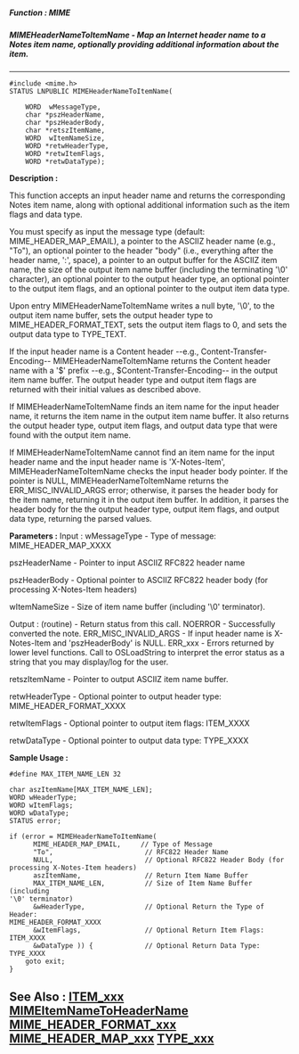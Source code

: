 ##### Function : MIME
##### MIMEHeaderNameToItemName - Map an Internet header name to a Notes item name, optionally providing additional information about the item.
---
```
#include <mime.h>
STATUS LNPUBLIC MIMEHeaderNameToItemName(

	WORD  wMessageType,
	char *pszHeaderName,
	char *pszHeaderBody,
	char *retszItemName,
	WORD  wItemNameSize,
	WORD *retwHeaderType,
	WORD *retwItemFlags,
	WORD *retwDataType);
```
**Description :**

This function accepts an input header name and returns the corresponding Notes 
item name, along with optional additional information such as the item flags 
and data type.

You must specify as input the message type (default: MIME_HEADER_MAP_EMAIL), a 
pointer to the ASCIIZ header name (e.g., "To"), an optional pointer to the 
header "body" (i.e., everything after the header name, ':', space), a pointer 
to an output buffer for the ASCIIZ item name, the size of the output item name 
buffer (including the terminating '\0' character), an optional pointer to the 
output header type, an optional pointer to the output item flags, and an 
optional pointer to the output item data type.

Upon entry MIMEHeaderNameToItemName writes a null byte, '\0', to the output 
item name buffer, sets the output header type to MIME_HEADER_FORMAT_TEXT, sets 
the output item flags to 0, and sets the output data type to TYPE_TEXT.

If the input header name is a Content header --e.g., 
Content-Transfer-Encoding-- MIMEHeaderNameToItemName returns the Content header 
name with a '$' prefix --e.g., $Content-Transfer-Encoding-- in the output item 
name buffer.  The output header type and output item flags are returned with 
their initial values as described above.

If MIMEHeaderNameToItemName finds an item name for the input header name, it 
returns the item name in the output item name buffer.  It also returns the 
output header type, output item flags, and output data type that were found 
with the output item name.

If MIMEHeaderNameToItemName cannot find an item name for the input header name 
and the input header name is 'X-Notes-Item', MIMEHeaderNameToItemName checks 
the input header body pointer.  If the pointer is NULL, 
MIMEHeaderNameToItemName returns the ERR_MISC_INVALID_ARGS error; otherwise, it 
parses the header body for the item name, returning it in the output item 
buffer.  In addition, it parses the header body for the the output header type, 
output item flags, and output data type, returning the parsed values.


**Parameters :**
Input :
wMessageType  -  Type of message: MIME_HEADER_MAP_XXXX

pszHeaderName  -  Pointer to input ASCIIZ RFC822 header name

pszHeaderBody  -  Optional pointer to ASCIIZ RFC822 header body (for processing X-Notes-Item headers)

wItemNameSize  -  Size of item name buffer (including '\0' terminator).

Output :
(routine)  -  Return status from this call.
	NOERROR - Successfully converted the note.
	ERR_MISC_INVALID_ARGS - If input header name is X-Notes-Item and 'pszHeaderBody' is NULL.
	ERR_xxx - Errors returned by lower level functions.  Call to OSLoadString to interpret the error status as a string that you may display/log for the user.



retszItemName  -  Pointer to output ASCIIZ item name buffer.

retwHeaderType  -  Optional pointer to output header type: MIME_HEADER_FORMAT_XXXX

retwItemFlags  -  Optional pointer to output item flags: ITEM_XXXX

retwDataType  -  Optional pointer to output data type: TYPE_XXXX


**Sample Usage :**
```
#define MAX_ITEM_NAME_LEN 32

char aszItemName[MAX_ITEM_NAME_LEN];
WORD wHeaderType;
WORD wItemFlags;
WORD wDataType;
STATUS error;

if (error = MIMEHeaderNameToItemName(
	  MIME_HEADER_MAP_EMAIL,     // Type of Message
	  "To",                       // RFC822 Header Name
	  NULL,                       // Optional RFC822 Header Body (for 
processing X-Notes-Item headers)
	  aszItemName,                // Return Item Name Buffer
	  MAX_ITEM_NAME_LEN,          // Size of Item Name Buffer (including 
'\0' terminator)
	  &wHeaderType,               // Optional Return the Type of Header: 
MIME_HEADER_FORMAT_XXXX
	  &wItemFlags,                // Optional Return Item Flags: ITEM_XXXX
	  &wDataType )) {             // Optional Return Data Type: TYPE_XXXX
	goto exit;
}

```
**See Also :**
[ITEM_xxx](/reference/Symb/ITEM_xxx)
[MIMEItemNameToHeaderName](/reference/Func/MIMEItemNameToHeaderName)
[MIME_HEADER_FORMAT_xxx](/reference/Symb/MIME_HEADER_FORMAT_xxx)
[MIME_HEADER_MAP_xxx](/reference/Symb/MIME_HEADER_MAP_xxx)
[TYPE_xxx](/reference/Symb/TYPE_xxx)
---
